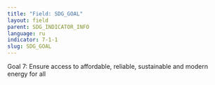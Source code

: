 ```yaml
---
title: "Field: SDG_GOAL"
layout: field
parent: SDG_INDICATOR_INFO
language: ru
indicator: 7-1-1
slug: SDG_GOAL
---
```

Goal 7: Ensure access to affordable, reliable, sustainable and modern energy for all